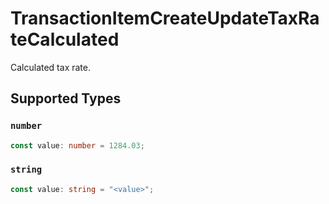 # TransactionItemCreateUpdateTaxRateCalculated

Calculated tax rate.


## Supported Types

### `number`

```typescript
const value: number = 1284.03;
```

### `string`

```typescript
const value: string = "<value>";
```

